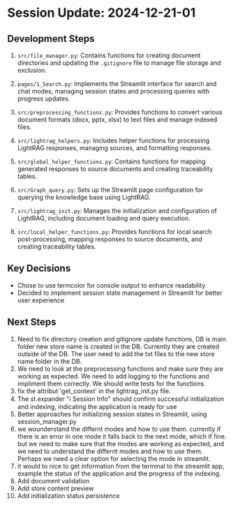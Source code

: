# Session Update: 2024-12-21-01

## Development Steps

1. `src/file_manager.py`: Contains functions for creating document directories and updating the `.gitignore` file to manage file storage and exclusion.

2. `pages/1_Search.py`: Implements the Streamlit interface for search and chat modes, managing session states and processing queries with progress updates.

3. `src/preprocessing_functions.py`: Provides functions to convert various document formats (docx, pptx, xlsx) to text files and manage indexed files.

4. `src/lightrag_helpers.py`: Includes helper functions for processing LightRAG responses, managing sources, and formatting responses.

5. `src/global_helper_functions.py`: Contains functions for mapping generated responses to source documents and creating traceability tables.

6. `src/Graph_query.py`: Sets up the Streamlit page configuration for querying the knowledge base using LightRAG.

7. `src/lightrag_init.py`: Manages the initialization and configuration of LightRAG, including document loading and query execution.

8. `src/local_helper_functions.py`: Provides functions for local search post-processing, mapping responses to source documents, and creating traceability tables.


## Key Decisions

- Chose to use termcolor for console output to enhance readability
- Decided to implement session state management in Streamlit for better user experience

## Next Steps

1. Need to fix directory creation and gitignore update functions, DB is main folder new store name is created in the DB. Currently they are created outside of the DB. The user need to add the txt files to the new store name folder in the DB.
2. We need to look at the preprocessing functions and make sure they are working as expected. We need to add logging to the functions and impliment them correctly. We should write tests for the functions.
3. fix the attribut 'get_context' in the lightrag_init.py file.
4. The st.expander "ℹ️ Session Info" should confirm successful initialization and indexing, indicating the application is ready for use
5. Better approaches for initializing session states in Streamlit, using session_manager.py
6. we wounderstand the differnt modes and how to use them. currently if there is an error in one mode it falls back to the next mode, which if fine. but we need to make sure that the modes are working as expected, and we need to understand the differnt modes and how to use them. Perhaps we need a clear option for selecting the mode in streamlit.
7. it would to nice to get information from the terminal to the streamlit app, example the status of the application and the progress of the indexing. 
7. Add document validation
8. Add store content preview
9. Add initialization status persistence